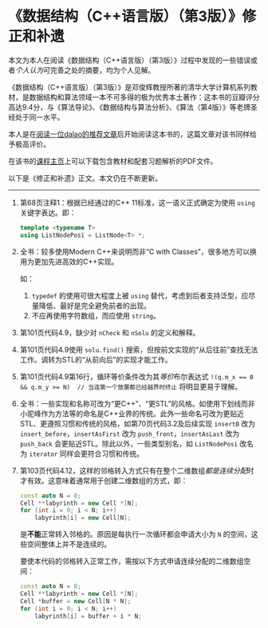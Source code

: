 # 《数据结构（C++语言版）（第3版）》修正和补遗

本文为本人在阅读《数据结构（C++语言版）（第3版）》过程中发现的一些错误或者*个人认为*可完善之处的摘要，均为个人见解。

《数据结构（C++语言版）（第3版）》是邓俊辉教授所著的清华大学计算机系列教材，是数据结构和算法领域一本不可多得的极为优秀本土著作：这本书的豆瓣评分高达9.4分，与《算法导论》、《数据结构与算法分析》、《算法（第4版）》等老牌圣经处于同一水平。

本人是在[阅读一位dalao的推荐文章](https://zhuanlan.zhihu.com/p/126386159)后开始阅读这本书的，这篇文章对该书同样给予极高评价。

在该书的[课程主页](https://dsa.cs.tsinghua.edu.cn/~deng/ds/dsacpp/)上可以下载包含教材和配套习题解析的PDF文件。

以下是《修正和补遗》正文。本文仍在不断更新。

---

1. 第68页注释1：根据已经通过的C++ 11标准，这一语义正式确定为使用 `using` 关键字表达。即：

   ```c++
   template <typename T>
   using ListNodePosi = ListNode<T> *;
   ```

2. 全书：较多使用Modern C++来说明而非“C with Classes”，很多地方可以换用为更加先进高效的C++实现。

   如：

   1.  `typedef` 的使用可很大程度上被 `using` 替代，考虑到后者支持泛型，应尽量降低、最好是完全避免前者的出现。
   2. 不应再使用字符数组，而应使用 `string`。

3. 第101页代码4.9，缺少对 `nCheck` 和 `nSolu` 的定义和解释。

4. 第101页代码4.9使用 `solu.find()` 搜索，但按前文实现的“从后往前”查找无法工作。调转为STL的“从前向后”的实现才能工作。

5. 第101页代码4.9第16行，循环等价条件改为其*等价*布尔表达式 `!(q.m_x == 0 && q.m_y >= N)  // 当连第一个放置都已经越界时终止` 将明显更易于理解。

6. 全书：一些实现和名称可改为“更C++”、“更STL”的风格。如使用下划线而非小驼峰作为方法等的命名是C++业界的传统。此外一些命名可改为更贴近STL、更遵照习惯和传统的风格，如第70页代码3.2及后续实现 `insertB` 改为 `insert_before`，`insertAsFirst` 改为 `push_front`，`insertAsLast` 改为 `push_back` 会更贴近STL。除此以外，一些类型别名，如 `ListNodePosi` 改名为 `iterator` 同样会更符合习惯和传统。

7. 第103页代码4.12，这样的邻格转入方式只有在整个二维数组*都是连续分配*时才有效。这意味着通常用于创建二维数组的方式，即：

   ```c++
   const auto N = 8;
   Cell **labyrinth = new Cell *[N];
   for (int i = 0; i < N; i++)
       labyrinth[i] = new Cell[N];
   ```

   是**不能**正常转入邻格的。原因是每执行一次循环都会申请大小为 `N` 的空间，这些空间整体上并不是连续的。

   要使本代码的邻格转入正常工作，需按以下方式申请连续分配的二维数组空间：

   ```c++
   const auto N = 8;
   Cell **labyrinth = new Cell *[N];
   Cell *buffer = new Cell[N * N];
   for (int i = 0; i < N; i++)
       labyrinth[i] = buffer + i * N;
   ```

   